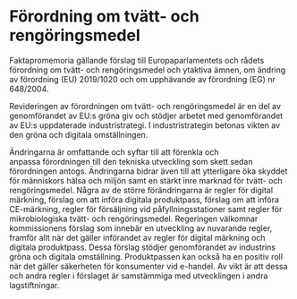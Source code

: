 # Förordning om tvätt- och rengöringsmedel

Faktapromemoria gällande förslag till Europaparlamentets och rådets förordning om tvätt- och rengöringsmedel och ytaktiva ämnen, om ändring av förordning (EU) 2019/1020 och om upphävande av förordning (EG) nr 648/2004.

Revideringen av förordningen om tvätt- och rengöringsmedel är en del av
genomförandet av EU:s gröna giv och stödjer arbetet med genomförandet av EU:s uppdaterade industristrategi. I industristrategin betonas vikten av den gröna och digitala omställningen.

Ändringarna är omfattande och syftar till att förenkla och anpassa förordningen till den tekniska utveckling som skett sedan förordningen antogs. Ändringarna bidrar även till att ytterligare öka skyddet för människors hälsa och miljön samt en stärkt inre marknad för tvätt- och
rengöringsmedel. Några av de större förändringarna är regler för digital
märkning, förslag om att införa digitala produktpass, förslag om att införa
CE-märkning, regler för försäljning vid påfyllningsstationer samt regler för
mikrobiologiska tvätt- och rengöringsmedel. Regeringen välkomnar kommissionens förslag som innebär en utveckling av nuvarande regler, framför allt när det gäller införandet av regler för digital märkning och digitala produktpass. Dessa förslag stödjer genomförandet av industrins gröna och digitala omställning. Produktpassen kan också ha en positiv roll när det gäller säkerheten för konsumenter vid e-handel. Av vikt är att dessa och andra regler i förslaget är samstämmiga med utvecklingen i andra lagstiftningar.
